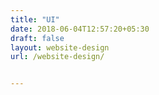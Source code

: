```yaml
---
title: "UI"
date: 2018-06-04T12:57:20+05:30
draft: false
layout: website-design
url: /website-design/


---
```

